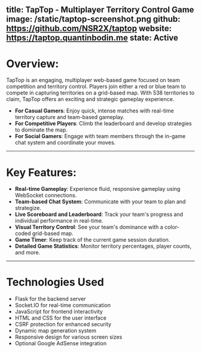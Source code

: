 title: TapTop - Multiplayer Territory Control Game
image: /static/taptop-screenshot.png
github: https://github.com/NSR2X/taptop
website: https://taptop.quantinbodin.me
state: Active
---

# Overview:
TapTop is an engaging, multiplayer web-based game focused on team competition and territory control. Players join either a red or blue team to compete in capturing territories on a grid-based map. With 538 territories to claim, TapTop offers an exciting and strategic gameplay experience.

- **For Casual Gamers**: Enjoy quick, intense matches with real-time territory capture and team-based gameplay.
- **For Competitive Players**: Climb the leaderboard and develop strategies to dominate the map.
- **For Social Gamers**: Engage with team members through the in-game chat system and coordinate your moves.

---
# Key Features:
- **Real-time Gameplay**: Experience fluid, responsive gameplay using WebSocket connections.
- **Team-based Chat System**: Communicate with your team to plan and strategize.
- **Live Scoreboard and Leaderboard**: Track your team's progress and individual performance in real-time.
- **Visual Territory Control**: See your team's dominance with a color-coded grid-based map.
- **Game Timer**: Keep track of the current game session duration.
- **Detailed Game Statistics**: Monitor territory percentages, player counts, and more.

---
# Technologies Used
- Flask for the backend server
- Socket.IO for real-time communication
- JavaScript for frontend interactivity
- HTML and CSS for the user interface
- CSRF protection for enhanced security
- Dynamic map generation system
- Responsive design for various screen sizes
- Optional Google AdSense integration
